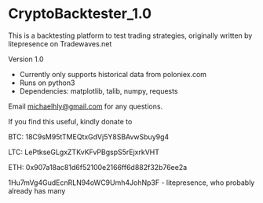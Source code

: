 # CryptoBacktester_1.0
This is a backtesting platform to test trading strategies, originally written by litepresence on Tradewaves.net




Version 1.0

- Currently only supports historical data from poloniex.com
- Runs on python3
- Dependencies: matplotlib, talib, numpy, requests

Email michaelhly@gmail.com for any questions.





If you find this useful, kindly donate to 

BTC: 18C9sM95tTMEQtxGdVj5Y8SBAvwSbuy9g4 

LTC: LePtkseGLgxZTKvKFvPBgspS5rEjxrkVHT

ETH: 0x907a18ac81d6f52100e2166ff6d882f32b76ee2a




1Hu7mVg4GudEcnRLN94oWC9Umh4JohNp3F - litepresence, who probably already has many
